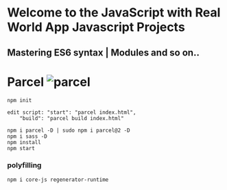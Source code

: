 # Welcome to the JavaScript with Real World App Javascript Projects

## Mastering ES6 syntax | Modules and so on..

# Parcel ![parcel](https://user-images.githubusercontent.com/67066348/152675461-d666dff8-ae4c-4996-8925-56800fa8a46b.png)

```
npm init

edit script: "start": "parcel index.html",
    "build": "parcel build index.html"

npm i parcel -D | sudo npm i parcel@2 -D
npm i sass -D
npm install
npm start
```

### polyfilling

`npm i core-js regenerator-runtime`
